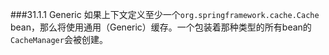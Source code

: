 ###31.1.1 Generic
如果上下文定义至少一个`org.springframework.cache.Cache` bean，那么将使用通用（Generic）缓存。一个包装着那种类型的所有bean的`CacheManager`会被创建。